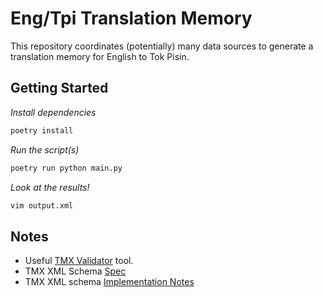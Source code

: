 # Eng/Tpi Translation Memory

This repository coordinates (potentially) many data sources to generate a translation memory for English to Tok Pisin.

## Getting Started

_Install dependencies_

```sh
poetry install
```

_Run the script(s)_

```sh
poetry run python main.py
```

_Look at the results!_

```sh
vim output.xml
```

## Notes

- Useful [TMX Validator](https://www.maxprograms.com/products/tmxvalidator.html) tool.
- TMX XML Schema [Spec](http://xml.coverpages.org/TMX-SpecV13.html)
- TMX XML schema [Implementation Notes](https://www.ttt.org/oscarStandards/tmx/tmxnotes.htm)
